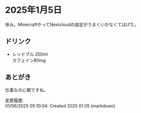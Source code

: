 # 2025年1月5日

休み。MinecraftやってNextcloudの設定がうまくいかなくてはげた。

## ドリンク

- レッドブル 250ml  
カフェイン80mg

## あとがき

仕事なのに朝ですね。

変更履歴:  
01/06/2025 05:10:04: Created 2025 01 05 (markdown)  
